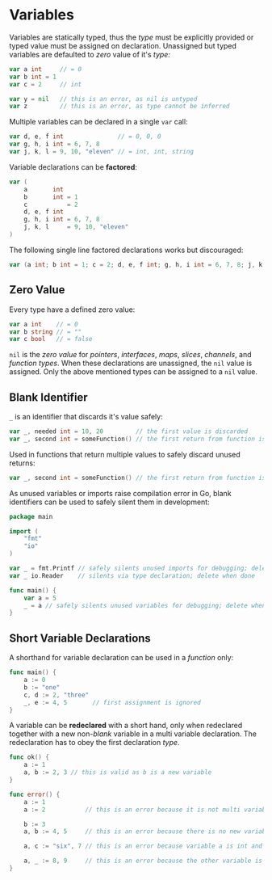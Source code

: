 # Variables

Variables are statically typed, thus the _type_ must be explicitly provided or typed value must be assigned on declaration. Unassigned but typed variables are defaulted to _zero_ value of it's _type:_

```go
var a int     // = 0
var b int = 1
var c = 2     // int

var y = nil   // this is an error, as nil is untyped
var z         // this is an error, as type cannot be inferred
```

Multiple variables can be declared in a single `var` call:

```go
var d, e, f int               // = 0, 0, 0
var g, h, i int = 6, 7, 8
var j, k, l = 9, 10, "eleven" // = int, int, string
```

Variable declarations can be **factored**:

```go
var (
    a       int
    b       int = 1
    c           = 2
    d, e, f int
    g, h, i int = 6, 7, 8
    j, k, l     = 9, 10, "eleven"
)
```

The following single line factored declarations works but discouraged:

```go
var (a int; b int = 1; c = 2; d, e, f int; g, h, i int = 6, 7, 8; j, k, l = 9, 10, "eleven")
```

## Zero Value

Every type have a defined zero value:

```go
var a int    // = 0
var b string // = ""
var c bool   // = false
```

`nil` is the _zero value_ for _pointers_, _interfaces_, _maps_, _slices_, _channels_, and _function types_. When these declarations are unassigned, the `nil` value is assigned. Only the above mentioned types can be assigned to a `nil` value.

## Blank Identifier

`_` is an identifier that discards it's value safely:

```go
var _, needed int = 10, 20         // the first value is discarded
var _, second int = someFunction() // the first return from function is discarded
```

Used in functions that return multiple values to safely discard unused returns:

```go
var _, second int = someFunction() // the first return from function is discarded
```

As unused variables or imports raise compilation error in Go, blank identifiers can be used to safely silent them in development:

```go
package main

import (
    "fmt"
    "io"
)

var _ = fmt.Printf // safely silents unused imports for debugging; delete when done
var _ io.Reader    // silents via type declaration; delete when done

func main() {
    var a = 5
    _ = a // safely silents unused variables for debugging; delete when done
}
```

## Short Variable Declarations

A shorthand for variable declaration can be used in a _function_ only:

```go
func main() {
    a := 0
    b := "one"
    c, d := 2, "three"
    _, e := 4, 5       // first assignment is ignored
}
```

A variable can be **redeclared** with a short hand, only when redeclared together with a new non-_blank_ variable in a multi variable declaration. The redeclaration has to obey the first declaration _type_.

```go
func ok() {
    a := 1
    a, b := 2, 3 // this is valid as b is a new variable   
}

func error() {
    a := 1
    a := 2           // this is an error because it is not multi variable declaration

    b := 3
    a, b := 4, 5     // this is an error because there is no new variable declared

    a, c := "six", 7 // this is an error because variable a is int and cannot be assigned with string

    a, _ := 8, 9     // this is an error because the other variable is blank
}
```



